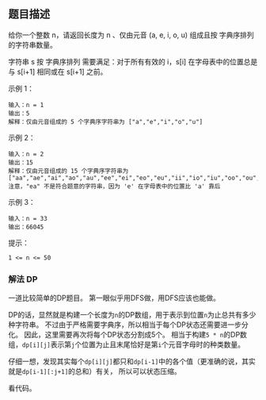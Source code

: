 ## 题目描述
给你一个整数 n，请返回长度为 n 、仅由元音 (a, e, i, o, u) 组成且按 字典序排列 的字符串数量。

字符串 s 按 字典序排列 需要满足：对于所有有效的 i，s[i] 在字母表中的位置总是与 s[i+1] 相同或在 s[i+1] 之前。

示例 1：
```
输入：n = 1
输出：5
解释：仅由元音组成的 5 个字典序字符串为 ["a","e","i","o","u"]
```
示例 2：
```
输入：n = 2
输出：15
解释：仅由元音组成的 15 个字典序字符串为
["aa","ae","ai","ao","au","ee","ei","eo","eu","ii","io","iu","oo","ou","uu"]
注意，"ea" 不是符合题意的字符串，因为 'e' 在字母表中的位置比 'a' 靠后
```
示例 3：
```
输入：n = 33
输出：66045
```

提示：
```
1 <= n <= 50 
```

### 解法 DP
一道比较简单的DP题目。
第一眼似乎用DFS做，用DFS应该也能做。

DP的话，显然就是构建一个长度为`n`的DP数组，用于表示到位置`n`为止总共有多少种字符串。
不过由于严格需要字典序，所以相当于每个DP状态还需要进一步分化。
因此，这里需要再次将每个DP状态分割成5个。
相当于构建`5 * n`的DP数组，`dp[i][j]`表示第`j`个位置为止且末尾恰好是第`i`个元音字母时的种类数量。

仔细一想，发现其实每个`dp[i][j]`都只和`dp[i-1]`中的各个值（更准确的说，其实就是`dp[i-1][:j+1]`的总和）有关，
所以可以状态压缩。

看代码。